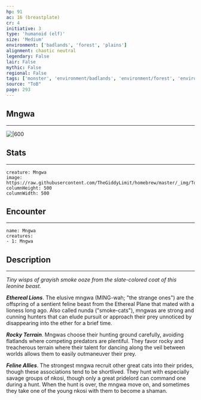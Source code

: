 ```yaml
---
hp: 91
ac: 16 (breastplate)
cr: 4
initiative: 3
type: 'humanoid (elf)'    
size: 'Medium'
environment: ['badlands', 'forest', 'plains']
alignment: chaotic neutral
legendary: False
lair: False
mythic: False
regional: False
tags: ['monster', 'environment/badlands', 'environment/forest', 'environment/plains']
source: "ToB"
page: 293
---
```


## Mngwa
---

![|600](https://raw.githubusercontent.com/TheGiddyLimit/homebrew/master/_img/ToB/Mngwa.webp)

## Stats
---

```statblock
creature: Mngwa
image: https://raw.githubusercontent.com/TheGiddyLimit/homebrew/master/_img/ToB/token/Mngwa.png
columnHeight: 500
columnWidth: 500
```

## Encounter
---

```encounter-table
name: Mngwa
creatures:
- 1: Mngwa
```

## Description
---
_Tiny wisps of grayish smoke ooze from the slate-colored coat of this leonine beast._

**_Ethereal Lions_**. The elusive mngwa (MING-wah; "the strange ones") are the offspring of a sentient feline beast from the Ethereal Plane that mated with a lioness long ago. Also called nunda ("smoke-cats"), mngwas are strong and cunning hunters that can elude pursuit or approach their prey unnoticed by disappearing into the ether for a brief time.

**_Rocky Terrain_**. Mngwas choose their hunting ground carefully, avoiding flatlands where competing predators are plentiful. They favor rocky and treacherous terrain where their talent for dancing along the veil between worlds allows them to easily outmaneuver their prey.

**_Feline Allies_**. The strongest mngwa recruit other great cats into their prides, though these associations tend to be shortlived. They hunt with especially savage groups of nkosi, though only a great pridelord can command one during a hunt. When the hunt is over, the mngwa move on, and sometimes they take one of the young nkosi with them to become a shaman.






